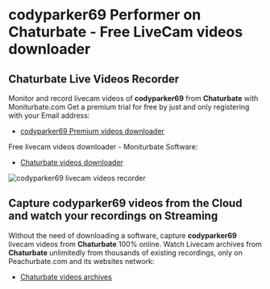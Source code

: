 # codyparker69 Performer on Chaturbate - Free LiveCam videos downloader

## Chaturbate Live Videos Recorder

Monitor and record livecam videos of **codyparker69** from **Chaturbate** with Moniturbate.com
Get a premium trial for free by just and only registering with your Email address:
* [codyparker69 Premium videos downloader](https://moniturbate.com/request-demo-licence-key.html)

Free livecam videos downloader - Moniturbate Software:
* [Chaturbate videos downloader](https://moniturbate.com/moniturbate-download-software.html)

![codyparker69 livecam videos recorder](https://peachurnet.com/templates/moniturbate-software.png)


## Capture codyparker69 videos from the Cloud and watch your recordings on Streaming

Without the need of downloading a software, capture **codyparker69** livecam videos from **Chaturbate** 100% online.
Watch Livecam archives from **Chaturbate** unlimitedly from thousands of existing recordings, only on Peachurbate.com and its websites network:
* [Chaturbate videos archives](https://peachurnet.com/)